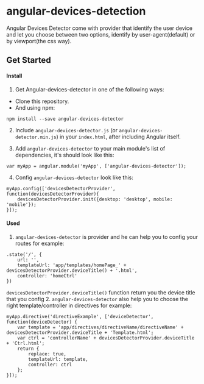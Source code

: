 # angular-devices-detection
Angular Devices Detector come with provider that identify the user device and let you choose between two options, identify by user-agent(default) or by viewport(the css way).

## Get Started

#### Install

1. Get Angular-devices-detector in one of the following ways:
* Clone this repository.
* And using npm:

```
npm install --save angular-devices-detector
```

2. Include ```angular-devices-detector.js``` (or ```angular-devices-detector.min.js```) in your ```index.html```, after including Angular itself.

3. Add ```angular-devices-detector```  to your main module's list of dependencies, it's should look like this:

```
var myApp = angular.module('myApp', ['angular-devices-detector']);
```
4. Config ```angular-devices-detector``` look like this:

```
myApp.config(['devicesDetectorProvider', function(devicesDetectorProvider){
	devicesDetectorProvider.init({desktop: 'desktop', mobile: 'mobile'});
}]);
```

#### Used

1. ```angular-devices-detector``` is provider and he can help you to config your routes for example:

```
.state('/', {
	url: '',
	templateUrl: 'app/templates/homePage_' + devicesDetectorProvider.deviceTitle() + '.html',
	controller: 'homeCtrl'
})
```
```devicesDetectorProvider.deviceTitle()``` function return you the device title that you config
2. ```angular-devices-detector``` also help you to choose the right template/controller in directives for example:

```
myApp.directive('directiveExample', ['deviceDetector', function(deviceDetector) {
	var template = 'app/directives/directiveName/directiveName' + devicesDetectorProvider.deviceTitle + 'Template.html';
	var ctrl = 'controllerName' + devicesDetectorProvider.deviceTitle + 'Ctrl.html';
	return {
		replace: true,
		templateUrl: template,
		controller: ctrl
	};
}]);
```